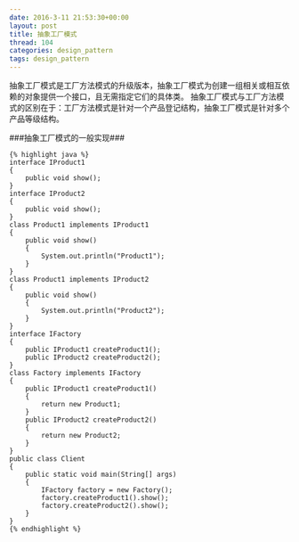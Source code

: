 ```yaml
---
date: 2016-3-11 21:53:30+00:00
layout: post
title: 抽象工厂模式
thread: 104
categories: design_pattern
tags: design_pattern
---
```


抽象工厂模式是工厂方法模式的升级版本，抽象工厂模式为创建一组相关或相互依赖的对象提供一个接口，且无需指定它们的具体类。 抽象工厂模式与工厂方法模式的区别在于：工厂方法模式是针对一个产品登记结构，抽象工厂模式是针对多个产品等级结构。

###抽象工厂模式的一般实现###

	{% highlight java %}
	interface IProduct1
	{
		public void show();
	}
	interface IProduct2
	{
		public void show();
	}
	class Product1 implements IProduct1
	{
		public void show()
		{
			System.out.println("Product1");
		}
	}
	class Product1 implements IProduct2
	{
		public void show()
		{
			System.out.println("Product2");
		}
	}
	interface IFactory
	{
		public IProduct1 createProduct1();
		public IProduct2 createProduct2();
	}
	class Factory implements IFactory
	{
		public IProduct1 createProduct1()
		{
			return new Product1;
		}
		public IProduct2 createProduct2()
		{
			return new Product2;
		}
	}
	public class Client
	{
		public static void main(String[] args)
		{
			IFactory factory = new Factory();
			factory.createProduct1().show();
			factory.createProduct2().show();
		}
	}
	{% endhighlight %}

